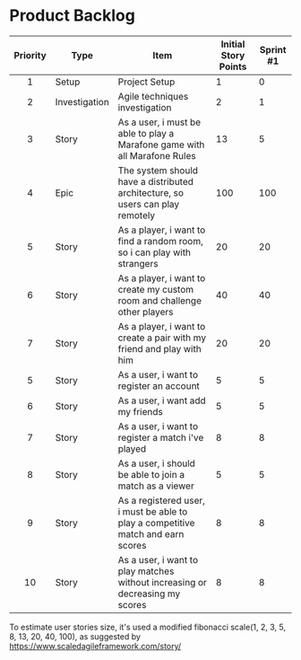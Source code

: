 # Product Backlog

|Priority|Type|Item | Initial Story Points| Sprint #1|
|:---:|--------|---------------------------|----------|-----------|
1| Setup | Project Setup | 1 | 0
2 | Investigation | Agile techniques investigation | 2 | 1
3 | Story | As a user, i must be able to play a Marafone game with all Marafone Rules| 13 | 5
4 | Epic | The system should have a distributed architecture, so users can play remotely  | 100 | 100
5 | Story | As a player, i want to find a random room, so i can play with strangers | 20 | 20
6 | Story | As a player, i want to create my custom room and challenge other players |40| 40
7 | Story | As a player, i want to create a pair with my friend and play with him | 20 | 20 
5 | Story | As a user, i want to register an account | 5 | 5 
6 | Story | As a user, i want add my friends | 5 | 5
7 | Story | As a user, i want to register a match i've played | 8 | 8
8| Story | As a user, i should be able to join a match as a viewer | 5 | 5 |
9 | Story | As a registered user, i must be able to play a competitive match and earn scores |8|8|
10 | Story | As a user, i want to play matches without increasing or decreasing my scores |8|8|


To estimate user stories size, it's used a modified fibonacci scale(1, 2, 3, 5, 8, 13, 20, 40, 100), as suggested by 
https://www.scaledagileframework.com/story/ 




